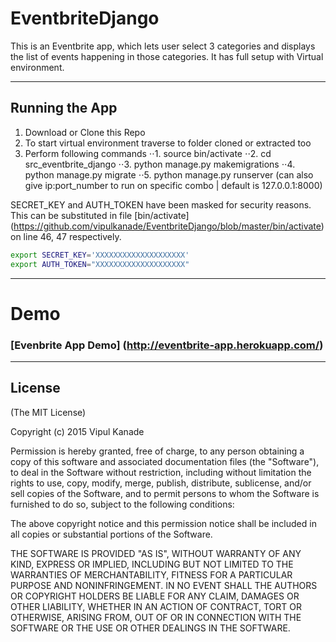 # EventbriteDjango

This is an Eventbrite app, which lets user select 3 categories and displays the list of events happening in those categories.
It has full setup with Virtual environment. 
___

## Running the App

1. Download or Clone this Repo
2. To start virtual environment traverse to folder cloned or extracted too
3. Perform following commands
⋅⋅1. source bin/activate
⋅⋅2. cd src_eventbrite_django
⋅⋅3. python manage.py makemigrations
⋅⋅4. python manage.py migrate
⋅⋅5. python manage.py runserver (can also give ip:port_number to run on specific combo | default is 127.0.0.1:8000)


SECRET_KEY and AUTH_TOKEN have been masked for security reasons.
This can be substituted in file [bin/activate] (https://github.com/vipulkanade/EventbriteDjango/blob/master/bin/activate) on line 46, 47 respectively.

```bash
export SECRET_KEY='XXXXXXXXXXXXXXXXXXXX'
export AUTH_TOKEN="XXXXXXXXXXXXXXXXXXXX"
```


___

# Demo 
### [Evenbrite App Demo] (http://eventbrite-app.herokuapp.com/)

___

## License

(The MIT License)

Copyright (c) 2015 Vipul Kanade


Permission is hereby granted, free of charge, to any person obtaining a copy
of this software and associated documentation files (the "Software"), to deal
in the Software without restriction, including without limitation the rights
to use, copy, modify, merge, publish, distribute, sublicense, and/or sell
copies of the Software, and to permit persons to whom the Software is
furnished to do so, subject to the following conditions:


The above copyright notice and this permission notice shall be included in
all copies or substantial portions of the Software.


THE SOFTWARE IS PROVIDED "AS IS", WITHOUT WARRANTY OF ANY KIND, EXPRESS OR
IMPLIED, INCLUDING BUT NOT LIMITED TO THE WARRANTIES OF MERCHANTABILITY,
FITNESS FOR A PARTICULAR PURPOSE AND NONINFRINGEMENT.  IN NO EVENT SHALL THE
AUTHORS OR COPYRIGHT HOLDERS BE LIABLE FOR ANY CLAIM, DAMAGES OR OTHER
LIABILITY, WHETHER IN AN ACTION OF CONTRACT, TORT OR OTHERWISE, ARISING FROM,
OUT OF OR IN CONNECTION WITH THE SOFTWARE OR THE USE OR OTHER DEALINGS IN
THE SOFTWARE.

